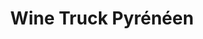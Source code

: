 ---
title: "Wine Truck Pyrénéen"
url: /marsous-arrens-marsous/wine-truck-pyreneen/
shop: boissons
---